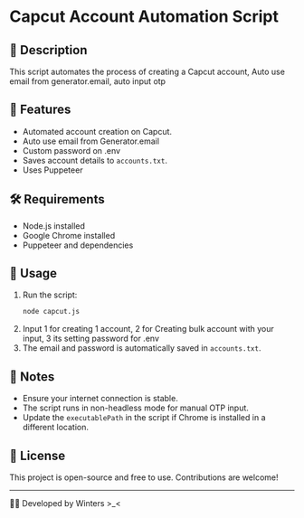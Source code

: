 # Capcut Account Automation Script

## 📌 Description
This script automates the process of creating a Capcut account, Auto use email from generator.email, auto input otp

## 🚀 Features
- Automated account creation on Capcut.
- Auto use email from Generator.email
- Custom password on .env
- Saves account details to `accounts.txt`.
- Uses Puppeteer

## 🛠️ Requirements
- Node.js installed
- Google Chrome installed
- Puppeteer and dependencies

## 🔧 Usage
1. Run the script:
   ```sh
   node capcut.js
   ```
2. Input 1 for creating 1 account, 2 for Creating bulk account with your input, 3 its setting password for .env
3. The email and password is automatically saved in `accounts.txt`.

## 📝 Notes
- Ensure your internet connection is stable.
- The script runs in non-headless mode for manual OTP input.
- Update the `executablePath` in the script if Chrome is installed in a different location.

## 📜 License
This project is open-source and free to use. Contributions are welcome!

---
👨‍💻 Developed by Winters >_<

